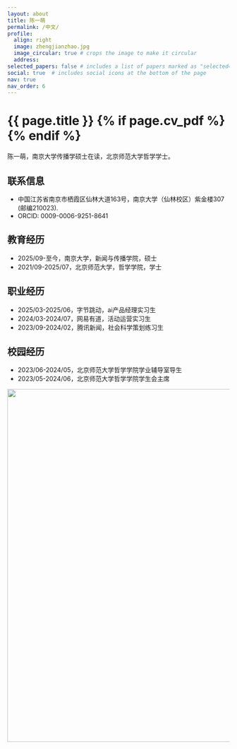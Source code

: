 ```yaml
---
layout: about
title: 陈一萌
permalink: /中文/
profile:
  align: right
  image: zhengjianzhao.jpg
  image_circular: true # crops the image to make it circular
  address:
selected_papers: false # includes a list of papers marked as "selected={true}"
social: true  # includes social icons at the bottom of the page
nav: true
nav_order: 6
---
```



<h1 class="post-title">{{ page.title }} {% if page.cv_pdf %}<a href="{{ page.cv_pdf | prepend: 'assets/pdf/' | relative_url}}" target="_blank" rel="noopener noreferrer" class="float-right"><i class="fas fa-file-pdf"></i></a>{% endif %}</h1>

陈一萌，南京大学传播学硕士在读，北京师范大学哲学学士。

## 联系信息
- 中国江苏省南京市栖霞区仙林大道163号，南京大学（仙林校区）紫金楼307 (邮编210023).
- ORCID: 0009-0006-9251-8641

## 教育经历
- 2025/09-至今，南京大学，新闻与传播学院，硕士
- 2021/09-2025/07，北京师范大学，哲学学院，学士

## 职业经历
- 2025/03-2025/06，字节跳动，ai产品经理实习生
- 2024/03-2024/07，网易有道，活动运营实习生
- 2023/09-2024/02，腾讯新闻，社会科学策划练习生

## 校园经历
- 2023/06-2024/05，北京师范大学哲学学院学业辅导室导生
- 2023/05-2024/06，北京师范大学哲学学院学生会主席


<a href="https://github.com/SocratesClub/SocratesClub.github.io/edit/master/_pages/%E4%B8%AD%E6%96%87.md">
  <img src="https://user-images.githubusercontent.com/543384/192227995-fdb3a693-2f68-4dc4-b9bd-06053066322f.png" width = "800" align="middle" />
</a>
